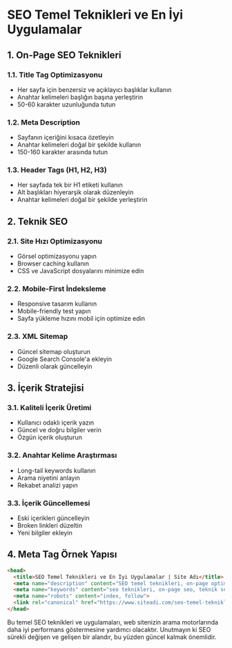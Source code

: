 # SEO Temel Teknikleri ve En İyi Uygulamalar

## 1. On-Page SEO Teknikleri

### 1.1. Title Tag Optimizasyonu
* Her sayfa için benzersiz ve açıklayıcı başlıklar kullanın
* Anahtar kelimeleri başlığın başına yerleştirin
* 50-60 karakter uzunluğunda tutun

### 1.2. Meta Description
* Sayfanın içeriğini kısaca özetleyin
* Anahtar kelimeleri doğal bir şekilde kullanın
* 150-160 karakter arasında tutun

### 1.3. Header Tags (H1, H2, H3)
* Her sayfada tek bir H1 etiketi kullanın
* Alt başlıkları hiyerarşik olarak düzenleyin
* Anahtar kelimeleri doğal bir şekilde yerleştirin

## 2. Teknik SEO

### 2.1. Site Hızı Optimizasyonu
* Görsel optimizasyonu yapın
* Browser caching kullanın
* CSS ve JavaScript dosyalarını minimize edin

### 2.2. Mobile-First İndeksleme
* Responsive tasarım kullanın
* Mobile-friendly test yapın
* Sayfa yükleme hızını mobil için optimize edin

### 2.3. XML Sitemap
* Güncel sitemap oluşturun
* Google Search Console'a ekleyin
* Düzenli olarak güncelleyin

## 3. İçerik Stratejisi

### 3.1. Kaliteli İçerik Üretimi
* Kullanıcı odaklı içerik yazın
* Güncel ve doğru bilgiler verin
* Özgün içerik oluşturun

### 3.2. Anahtar Kelime Araştırması
* Long-tail keywords kullanın
* Arama niyetini anlayın
* Rekabet analizi yapın

### 3.3. İçerik Güncellemesi
* Eski içerikleri güncelleyin
* Broken linkleri düzeltin
* Yeni bilgiler ekleyin

## 4. Meta Tag Örnek Yapısı

```html
<head>
  <title>SEO Temel Teknikleri ve En İyi Uygulamalar | Site Adı</title>
  <meta name="description" content="SEO temel teknikleri, on-page optimizasyon, teknik SEO ve içerik stratejileri hakkında kapsamlı rehber. En iyi SEO uygulamalarını öğrenin.">
  <meta name="keywords" content="seo teknikleri, on-page seo, teknik seo, içerik stratejisi">
  <meta name="robots" content="index, follow">
  <link rel="canonical" href="https://www.siteadi.com/seo-temel-teknikleri">
</head>
```

Bu temel SEO teknikleri ve uygulamaları, web sitenizin arama motorlarında daha iyi performans göstermesine yardımcı olacaktır. Unutmayın ki SEO sürekli değişen ve gelişen bir alandır, bu yüzden güncel kalmak önemlidir. 